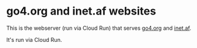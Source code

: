 # go4.org and inet.af websites

This is the webserver (run via Cloud Run) that serves [go4.org](https://go4.org/)
and [inet.af](https://inet.af).

It's run via Cloud Run.
